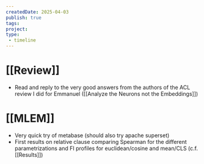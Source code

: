 ```yaml
---
createdDate: 2025-04-03
publish: true
tags: 
project: 
type:
 - timeline
---
```

# [[Review]]
- Read and reply to the very good answers from the authors of the ACL review I did for Emmanuel ([[Analyze the Neurons not the Embeddings]])

# [[MLEM]]
- Very quick try of metabase (should also try apache superset)
- First results on relative clause comparing Spearman for the different parametrizations and FI profiles for euclidean/cosine and mean/CLS (c.f. [[Results]])